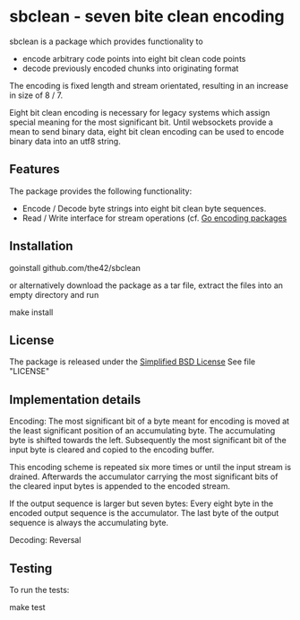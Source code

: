 sbclean - seven bite clean encoding
===================================

sbclean is a package which provides functionality to

* encode arbitrary code points into eight bit clean code points
* decode previously encoded chunks into originating format

The encoding is fixed length and stream orientated, resulting in an increase in
size of 8 / 7.

Eight bit clean encoding is necessary for legacy systems which assign special
meaning for the most significant bit. Until websockets provide a mean to send
binary data, eight bit clean encoding can be used to encode binary data into an
utf8 string.

Features
--------

The package provides the following functionality:

* Encode / Decode byte strings into eight bit clean byte sequences.
* Read / Write interface for stream operations (cf. [Go encoding
packages](http://golang.org/pkg/encoding/)

Installation
------------

  goinstall github.com/the42/sbclean

or alternatively download the package as a tar file, extract the files into an
empty directory and run

  make install

License
-------

The package is released under the [Simplified BSD
License](http://www.freebsd.org/copyright/freebsd-license.html) See file
"LICENSE"


Implementation details
----------------------

Encoding: The most significant bit of a byte meant for encoding is moved at the
least significant position of an accumulating byte. The accumulating byte is
shifted towards the left. Subsequently the most significant bit of the input
byte is cleared and copied to the encoding buffer.

This encoding scheme is repeated six more times or until the input stream is
drained. Afterwards the accumulator carrying the most significant bits of the
cleared input bytes is appended to the encoded stream.

If the output sequence is larger but seven bytes: Every eight byte in the
encoded output sequence is the accumulator.
The last byte of the output sequence is always the accumulating byte.

Decoding: Reversal

Testing
-------

To run the tests:

  make test